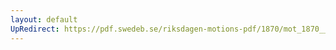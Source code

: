 ```yaml
---
layout: default
UpRedirect: https://pdf.swedeb.se/riksdagen-motions-pdf/1870/mot_1870__ak__00088/mot_1870__ak__00088_002.pdf
---
```

